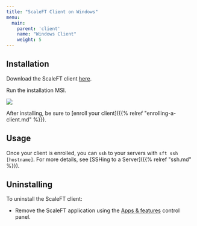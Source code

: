 ```yaml
---
title: "ScaleFT Client on Windows"
menu:
  main:
    parent: 'client'
    name: "Windows Client"
    weight: 5
---
```


## Installation

Download the ScaleFT client [here](https://dist.scaleft.com/client-tools/windows/latest/ScaleFT.msi).

Run the installation MSI.

<img src="/docs/static/sft-windows-installation-complete.png" style="max-height: 385px;" />

After installing, be sure to [enroll your client]({{% relref "enrolling-a-client.md" %}}).


## Usage

Once your client is enrolled, you can `ssh` to your servers with `sft ssh [hostname]`. For more details, see [SSHing to a Server]({{% relref "ssh.md" %}}).


## Uninstalling

To uninstall the ScaleFT client:

- Remove the ScaleFT application using the [Apps & features](http://windows.microsoft.com/en-us/windows-10/repair-or-remove-programs#v1h=tab01) control panel.
